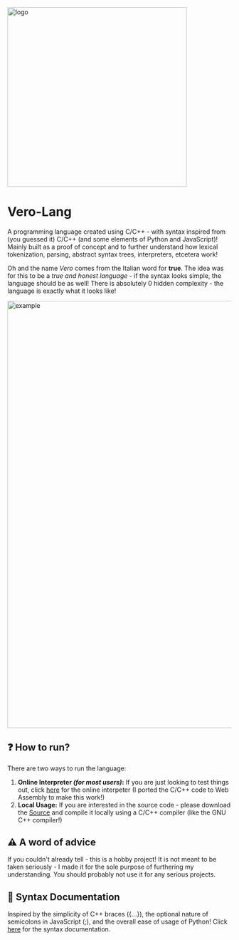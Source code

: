 <img src="https://github.com/user-attachments/assets/3c468df3-e037-4b69-834e-396102c689aa" alt="logo" width="402.75">

# Vero-Lang
A programming language created using C/C++ - with syntax inspired from (you guessed it) C/C++ (and some elements of Python and JavaScript)! Mainly built as a proof of concept and to further understand how lexical tokenization, parsing, abstract syntax trees, interpreters, etcetera work! 

Oh and the name *Vero* comes from the Italian word for **true**. The idea was for this to be a *true and honest language* - if the syntax looks simple, the language should be as well! There is absolutely 0 hidden complexity - the language is exactly what it looks like!

<img width="959" alt="example" src="https://github.com/user-attachments/assets/29e8943c-2a03-4f36-9783-967d40a8a326" />


## :question: How to run?
There are two ways to run the language:
1. **Online Interpreter _(for most users)_:** If you are just looking to test things out, click [here](https://deoshreyas.github.io/Vero-Lang/) for the online interpeter (I ported the C/C++ code to Web Assembly to make this work!)
2. **Local Usage:** If you are interested in the source code - please download the [Source](https://github.com/deoshreyas/Vero-Lang/tree/main/Source) and compile it locally using a C/C++ compiler (like the GNU C++ compiler!)

## :warning: A word of advice 
If you couldn't already tell - this is a hobby project! It is not meant to be taken seriously - I made it for the sole purpose of furthering my understanding. You should probably not use it for any serious projects. 

## :closed_book: Syntax Documentation
Inspired by the simplicity of C++ braces ({...}), the optional nature of semicolons in JavaScript (;), and the overall ease of usage of Python! Click [here](deoshreyas.github.io/Vero-Lang/docs.html) for the syntax documentation.